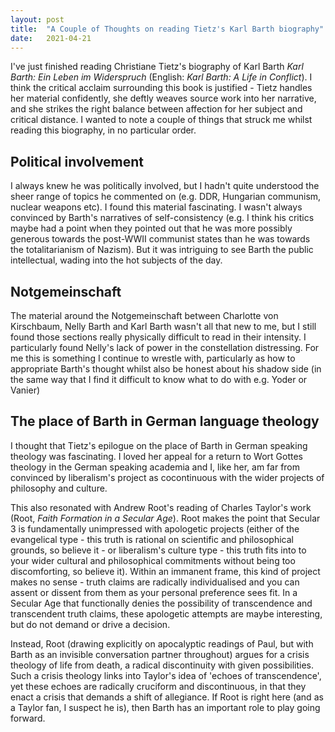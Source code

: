 ```yaml
---
layout: post
title:  "A Couple of Thoughts on reading Tietz's Karl Barth biography"
date:   2021-04-21
---
```

I've just finished reading Christiane Tietz's biography of Karl Barth *Karl Barth: Ein Leben im Widerspruch* (English: *Karl Barth: A Life in Conflict*). I think the critical acclaim surrounding this book is justified - Tietz handles her material confidently, she deftly weaves source work into her narrative, and she strikes the right balance between affection for her subject and critical distance. I wanted to note a couple of things that struck me whilst reading this biography, in no particular order.

## Political involvement
I always knew he was politically involved, but I hadn't quite understood the sheer range of topics he commented on (e.g. DDR, Hungarian communism, nuclear weapons etc). I found this material fascinating. I wasn't always convinced by Barth's narratives of self-consistency (e.g. I think his critics maybe had a point when they pointed out that he was more possibly generous towards the post-WWII communist states than he was towards the totalitarianism of Nazism). But it was intriguing to see Barth the public intellectual, wading into the hot subjects of the day. 

## Notgemeinschaft
The material around the Notgemeinschaft between Charlotte von Kirschbaum, Nelly Barth and Karl Barth wasn't all that new to me, but I still found those sections really physically difficult to read in their intensity. I particularly found Nelly's lack of power in the constellation distressing. For me this is something I continue to wrestle with, particularly as how to appropriate Barth's thought whilst also be honest about his shadow side (in the same way that I find it difficult to know what to do with e.g. Yoder or Vanier)

## The place of Barth in German language theology
I thought that Tietz's epilogue on the place of Barth in German speaking theology was fascinating. I loved her appeal for a return to Wort Gottes theology in the German speaking academia and I, like her, am far from convinced by liberalism's project as cocontinuous with the wider projects of philosophy and culture. 

This also resonated with Andrew Root's reading of Charles Taylor's work (Root, *Faith Formation in a Secular Age*). Root makes the point that Secular 3 is fundamentally unimpressed with apologetic projects (either of the evangelical type - this truth is rational on scientific and philosophical grounds, so believe it - or liberalism's culture type - this truth fits into to your wider cultural and philosophical commitments without being too discomforting, so believe it). Within an immanent frame, this kind of project makes no sense - truth claims are radically individualised and you can assent or dissent from them as your personal preference sees fit. In a Secular Age that functionally denies the possibility of transcendence and transcendent truth claims, these apologetic attempts are maybe interesting, but do not demand or drive a decision. 

Instead, Root (drawing explicitly on apocalyptic readings of Paul, but with Barth as an invisible conversation partner throughout) argues for a crisis theology of life from death, a radical discontinuity with given possibilities. Such a crisis theology links into Taylor's idea of 'echoes of transcendence', yet these echoes are radically cruciform and discontinuous, in that they enact a crisis that demands a shift of allegiance. If Root is right here (and as a Taylor fan, I suspect he is), then Barth has an important role to play going forward. 
